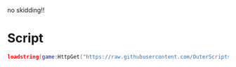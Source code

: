 no skidding!!

# Script
```lua
loadstring(game:HttpGet("https://raw.githubusercontent.com/OuterScripts/scripthub/main/main.lua"))()
```
